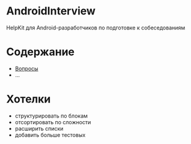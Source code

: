 # AndroidInterview
HelpKit для Android-разработчиков по подготовке к собеседованиям

# Содержание
* [Вопросы](questions/README.md) 
* ...


# Хотелки
* структурировать по блокам
* отсортировать по сложности
* расширить списки
* добавить больше тестовых
